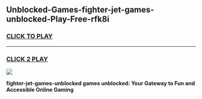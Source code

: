 
## Unblocked-Games-fighter-jet-games-unblocked-Play-Free-rfk8i
<h3>
<a href="https://premium76.site?title=fighter-jet-games-unblocked&ref=23A">CLICK TO PLAY</a></h3>
<hr>

<h3>
<a href="https://premium76.site?title=fighter-jet-games-unblocked&ref=23A">CLICK 2 PLAY</a>
  
</h3>

<a href="https://premium76.site?title=fighter-jet-games-unblocked&ref=23A"><img src="https://clearcache.store/games.png"></a>


**fighter-jet-games-unblocked games unblocked: Your Gateway to Fun and Accessible Online Gaming**

